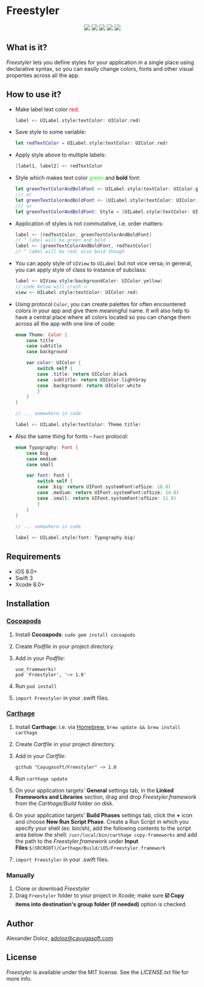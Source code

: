 # Freestyler

<p align="center">
<a href="http://cocoapods.org/pods/Freestyler"><img src="https://img.shields.io/cocoapods/v/Freestyler.svg?style=flat"></a>
<a href="http://cocoapods.org/pods/Freestyler"><img src="https://img.shields.io/cocoapods/l/Freestyler.svg?style=flat"></a>
<a href="http://cocoapods.org/pods/Freestyler"><img src="https://img.shields.io/cocoapods/p/Freestyler.svg?style=flat"></a>
<a href="https://github.com/Carthage/Carthage"><img src="https://img.shields.io/badge/Carthage-compatible-4BC51D.svg?style=flat"></a>
<a href="http://cayugasoft.com/?utm_source=github"><img src="https://rawgithub.com/cayugasoft/Resources/master/Badges_by_Cayuga/by_Cayuga.svg"></a>
</p>


## What is it?
*Freestyler* lets you define styles for your application in a single place using declarative syntax, so you can easily change colors, fonts and other visual properties across all the app.

## How to use it?
- Make label text color <span style="color: #f00;">red</span>:
    ```swift
    label <~ UILabel.style(textColor: UIColor.red)
    ```
- Save style to some variable:
    ```swift
    let redTextColor = UILabel.style(textColor: UIColor.red)
    ```
- Apply style above to multiple labels:
    ```swift
    [label1, label2] <~ redTextColor
    ```
- Style which makes text color <span style="color: #0f0;">green</span> and **bold** font:
    ```swift
    let greenTextColorAndBoldFont <~ UILabel.style(textColor: UIColor.green) <~ UILabel.style(font: UIFont.boldSystemFont(ofSize: 14.0))
    /// or 
    let greenTextColorAndBoldFont <~ [UILabel.style(textColor: UIColor.green), UILabel.style(font: UIFont.boldSystemFont(ofSize: 14.0))]
    /// or
    let greenTextColorAndBoldFont: Style = [UILabel.style(textColor: UIColor.green), UILabel.style(font: UIFont.boldSystemFont(ofSize: 14.0))]
    ```
- Application of styles is not commutative, i.e. order matters: 
    ```swift
    label <~ [redTextColor, greenTextColorAndBoldFont] 
    // ^ label will be green and bold
    label <~ [greenTextColorAndBoldFont, redTextColor]
    // ^ label will be red; also bold though
    ```
- You can apply style of `UIView` to `UILabel` but not vice versa; in general, you can apply style of class to instance of subclass:
    ```swift
    label <~ UIView.style(backgroundColor: UIColor.yellow)
    // code below will crash 🔥
    view <~ UILabel.style(textColor: UIColor.red)
    ```
- Using protocol `Color`, you can create palettes for often encountered colors in your app and give them meaningful name. It will also help to have a central place where all colors located so you can change them across all the app with one line of code:
    ```swift
    enum Theme: Color {
        case title
        case subtitle
        case background

        var color: UIColor {
            switch self {
            case .title: return UIColor.black
            case .subtitle: return UIColor.lightGray
            case .background: return UIColor.white
            }
        }
    }
 
    // ... somewhere in code
 
    label <~ UILabel.style(textColor: Theme.title)
    ```
- Also the same thing for fonts – `Font` protocol:
    ```swift
    enum Typography: Font {
        case big
        case medium
        case small
    
        var font: Font {
            switch self {
            case .big: return UIFont.systemFont(ofSize: 18.0)
            case .medium: return UIFont.systemFont(ofSize: 14.0)
            case .small: return UIFont.systemFont(ofSize: 11.0)
            }
        }
    }
     
    // ... somewhere in code
 
    label <~ UILabel.style(font: Typography.big)
    ```

## Requirements
* iOS 8.0+
* Swift 3
* Xcode 8.0+

## Installation
### [Cocoapods](http://cocoapods.org)
1. Install **Cocoapods**: `sudo gem install cocoapods`
2. Create *Podfile* in your project directory.
3. Add in your *Podfile*:

	```
	use_frameworks!
	pod 'Freestyler', '~> 1.0'
	```
4. Run `pod install`
5. `import Freestyler` in your .swift files.

### [Carthage](https://github.com/Carthage/Carthage)
1. Install **Carthage**: i.e. via [Homebrew](http://brew.sh), `brew update && brew install carthage`
2. Create *Cartfile* in your project directory.
3. Add in your *Cartfile*:
	
	```
	github "Cayugasoft/Freestyler" ~> 1.0
	```
4. Run `carthage update`
5. On your application targets' **General** settings tab, in the **Linked Frameworks and Libraries** section, drag and drop *Freestyler.framework* from the *Carthage/Build* folder on disk.
6. On your application targets' **Build Phases** settings tab, click the **+** icon and choose **New Run Script Phase**. Create a Run Script in which you specify your shell (ex: bin/sh), add the following contents to the script area below the shell: `/usr/local/bin/carthage copy-frameworks` and add the path to the *Freestyler.framework* under **Input Files**:`$(SRCROOT)/Carthage/Build/iOS/Freestyler.framework`
7. `import Freestyler` in your .swift files.

### Manually
1. Clone or download *Freestyler*
2. Drag `Freestyler` folder to your project in Xcode; make sure **☑️ Copy items into destination's group folder (if needed)** option is checked.

## Author

Alexander Doloz, [adoloz@cayugasoft.com](mailto:adoloz@cayugasoft.com)

## License

*Freestyler* is available under the MIT license. See the *LICENSE.txt* file for more info.